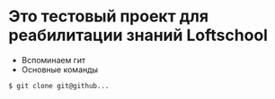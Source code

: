 # Это тестовый проект для реабилитации знаний Loftschool

+ Вспоминаем гит
+ Основные команды

```bash
$ git clone git@github...